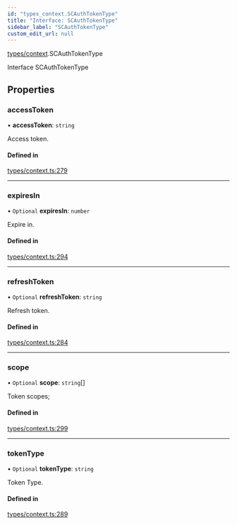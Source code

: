 ```yaml
---
id: "types_context.SCAuthTokenType"
title: "Interface: SCAuthTokenType"
sidebar_label: "SCAuthTokenType"
custom_edit_url: null
---
```


[types/context](../modules/types_context.md).SCAuthTokenType

Interface SCAuthTokenType

## Properties

### accessToken

• **accessToken**: `string`

Access token.

#### Defined in

[types/context.ts:279](https://github.com/selfcommunity/community-ui/blob/e8a635a/packages/sc-core/src/types/context.ts#L279)

___

### expiresIn

• `Optional` **expiresIn**: `number`

Expire in.

#### Defined in

[types/context.ts:294](https://github.com/selfcommunity/community-ui/blob/e8a635a/packages/sc-core/src/types/context.ts#L294)

___

### refreshToken

• `Optional` **refreshToken**: `string`

Refresh token.

#### Defined in

[types/context.ts:284](https://github.com/selfcommunity/community-ui/blob/e8a635a/packages/sc-core/src/types/context.ts#L284)

___

### scope

• `Optional` **scope**: `string`[]

Token scopes;

#### Defined in

[types/context.ts:299](https://github.com/selfcommunity/community-ui/blob/e8a635a/packages/sc-core/src/types/context.ts#L299)

___

### tokenType

• `Optional` **tokenType**: `string`

Token Type.

#### Defined in

[types/context.ts:289](https://github.com/selfcommunity/community-ui/blob/e8a635a/packages/sc-core/src/types/context.ts#L289)
